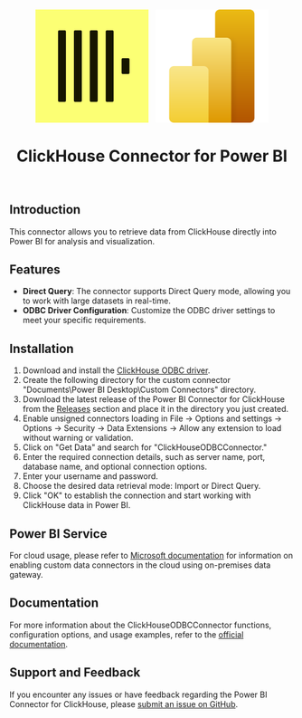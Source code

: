 <p align="center" style="font-size:300%">
<img src=".static/clickhouse.png" width="200px" align="center">
<img src=".static/powerbi.svg" width="200px" align="center">
<h1 align="center">ClickHouse Connector for Power BI</h1>
</p>
<br/>

## Introduction

This connector allows you to retrieve data from ClickHouse directly into Power BI for analysis and visualization.

## Features

- **Direct Query**: The connector supports Direct Query mode, allowing you to work with large datasets in real-time.
- **ODBC Driver Configuration**: Customize the ODBC driver settings to meet your specific requirements.

## Installation

1. Download and install the [ClickHouse ODBC driver](https://github.com/ClickHouse/clickhouse-odbc).
1. Create the following directory for the custom connector "Documents\Power BI Desktop\Custom Connectors" directory.
1. Download the latest release of the Power BI Connector for ClickHouse from the [Releases](https://github.com/ClickHouse/power-bi-clickhouse/releases) section and place it in the directory you just created.
1. Enable unsigned connectors loading in File &rarr; Options and settings &rarr; Options &rarr; Security &rarr; Data Extensions &rarr; Allow any extension to load without warning or validation.
1. Click on "Get Data" and search for "ClickHouseODBCConnector."
1. Enter the required connection details, such as server name, port, database name, and optional connection options.
1. Enter your username and password.
1. Choose the desired data retrieval mode: Import or Direct Query.
1. Click "OK" to establish the connection and start working with ClickHouse data in Power BI.

## Power BI Service

For cloud usage, please refer to [Microsoft documentation](https://learn.microsoft.com/en-us/power-bi/connect-data/service-gateway-custom-connectors#enable-and-use-custom-connectors) for information on enabling custom data connectors in the cloud using on-premises data gateway.

## Documentation

For more information about the ClickHouseODBCConnector functions, configuration options, and usage examples, refer to the [official documentation](https://clickhouse.com/docs/en/integrations/powerbi).

## Support and Feedback

If you encounter any issues or have feedback regarding the Power BI Connector for ClickHouse, please [submit an issue on GitHub](https://github.com/ClickHouse/power-bi-clickhouse/issues).
